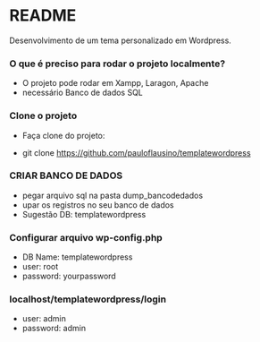 # README #

Desenvolvimento de um tema personalizado em Wordpress.

### O que é preciso para rodar o projeto localmente? ###

* O projeto pode rodar em Xampp, Laragon, Apache
* necessário Banco de dados SQL 

### Clone o projeto ###
* Faça clone do projeto:

* git clone https://github.com/pauloflausino/templatewordpress

### CRIAR BANCO DE DADOS ###
* pegar arquivo sql na pasta dump_bancodedados
* upar os registros no seu banco de dados 
* Sugestão DB: templatewordpress

### Configurar arquivo wp-config.php
* DB Name: templatewordpress
* user: root
* password: yourpassword

### localhost/templatewordpress/login
* user: admin
* password: admin